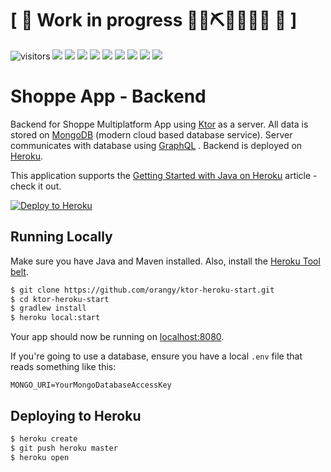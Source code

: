 # \[ 🚧 Work in progress 👷‍♀️⛏👷🔧️👷🔧 🚧 \]

![visitors](https://visitor-badge.laobi.icu/badge?page_id=shoppe-backend)
![](https://img.shields.io/github/stars/adrianwitaszak/shoppe-backend)
![](https://img.shields.io/github/forks/adrianwitaszak/shoppe-backend)
![](https://img.shields.io/github/watchers/adrianwitaszak/shoppe-backend)
![](https://img.shields.io/github/commit-activity/m/adrianwitaszak/shoppe-backend)
![](https://img.shields.io/github/last-commit/adrianwitaszak/shoppe-backend)
![](https://img.shields.io/github/repo-size/adrianwitaszak/shoppe-backend)
![](https://img.shields.io/tokei/lines/github/adrianwitaszak/shoppe-backend)
![](https://img.shields.io/github/languages/count/adrianwitaszak/shoppe-backend)
![](https://img.shields.io/github/languages/top/adrianwitaszak/shoppe-backend)

# Shoppe App - Backend

Backend for Shoppe Multiplatform App using [Ktor](https://ktor.io/) as a server. All data is stored on [MongoDB](https://www.mongodb.com/) (modern
cloud based database service). Server communicates with database using [GraphQL](https://github.com/pgutkowski/KGraphQL)
. Backend is deployed on [Heroku](https://www.heroku.com/).

This application supports
the [Getting Started with Java on Heroku](https://devcenter.heroku.com/articles/getting-started-with-java) article -
check it out.


[![Deploy to Heroku](https://www.herokucdn.com/deploy/button.png)](https://heroku.com/deploy)

## Running Locally

Make sure you have Java and Maven installed. Also, install the [Heroku Tool belt](https://toolbelt.heroku.com/).

```sh
$ git clone https://github.com/orangy/ktor-heroku-start.git
$ cd ktor-heroku-start
$ gradlew install
$ heroku local:start
```

Your app should now be running on [localhost:8080](http://localhost:8080/).

If you're going to use a database, ensure you have a local `.env` file that reads something like this:

```
MONGO_URI=YourMongoDatabaseAccessKey
```

## Deploying to Heroku

```sh
$ heroku create
$ git push heroku master
$ heroku open
```
